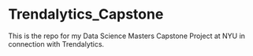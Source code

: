 # Trendalytics_Capstone

This is the repo for my Data Science Masters Capstone Project at NYU in connection with Trendalytics.
